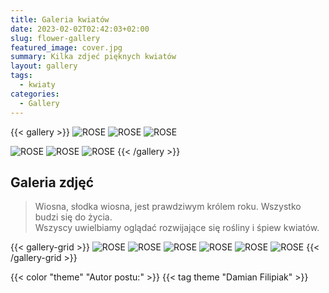 ```yaml
---
title: Galeria kwiatów
date: 2023-02-02T02:42:03+02:00
slug: flower-gallery
featured_image: cover.jpg
summary: Kilka zdjeć pięknych kwiatów
layout: gallery
tags:
  - kwiaty
categories:
  - Gallery
---
```


{{< gallery >}}
![ROSE](1.jpg)
![ROSE](2.jpg)
![ROSE](3.jpg)

![ROSE](5.jpg)
![ROSE](4.jpg)
![ROSE](6.jpg)
{{< /gallery >}}

## Galeria zdjęć

> Wiosna, słodka wiosna, jest prawdziwym królem roku. Wszystko budzi się do życia.  
Wszyscy uwielbiamy oglądać rozwijające się rośliny i śpiew kwiatów.

{{< gallery-grid >}}
![ROSE](1.jpg)
![ROSE](2.jpg)
![ROSE](3.jpg)
![ROSE](4.jpg)
![ROSE](5.jpg)
![ROSE](6.jpg)
{{< /gallery-grid >}}

 {{< color "theme" "Autor postu:" >}} {{< tag theme "Damian Filipiak" >}}  
